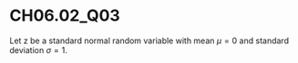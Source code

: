 # CH06.02_Q03 #

Let z be a standard normal random variable with mean $\mu = 0$ and standard deviation $\sigma = 1$.
